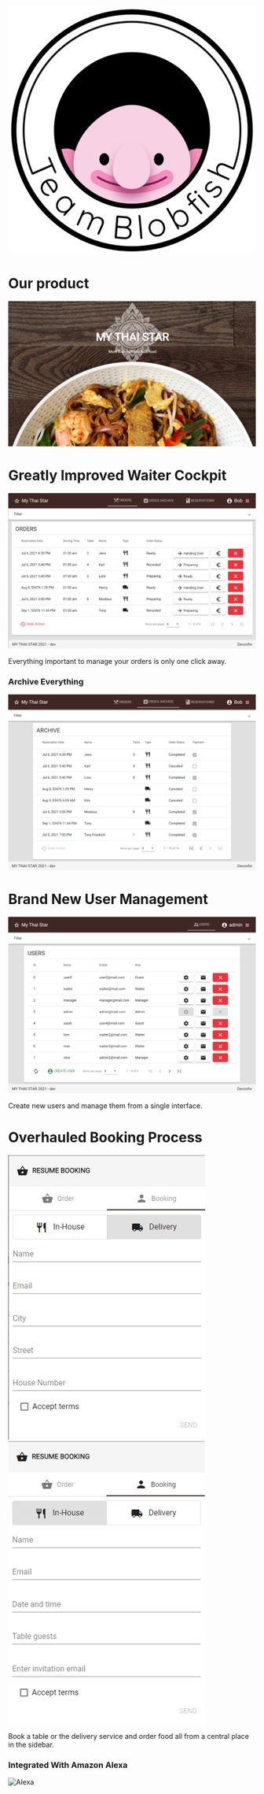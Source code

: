 ![Logo](https://raw.githubusercontent.com/Exonaut/TeamBlobfish/gh-pages/BlobfishLogoSchrift.png)
# Our product
![My Thai Star Homepage](https://raw.githubusercontent.com/Exonaut/TeamBlobfish/gh-pages/mythaistarhomepage.png)
# Greatly Improved Waiter Cockpit

![Waiter Cockpit](https://raw.githubusercontent.com/Exonaut/TeamBlobfish/gh-pages/order_cockpit.png)

Everything important to manage your orders is only one click away.

### Archive Everything

![Archive](https://raw.githubusercontent.com/Exonaut/TeamBlobfish/gh-pages/order_archive.png)

# Brand New User Management

![Admin Cockpit](https://raw.githubusercontent.com/Exonaut/TeamBlobfish/gh-pages/user_cockpit.png)

Create new users and manage them from a single interface.

# Overhauled Booking Process

![Delivery](https://github.com/Exonaut/TeamBlobfish/blob/gh-pages/delivery-order.png)
![InHouse](https://github.com/Exonaut/TeamBlobfish/blob/gh-pages/Inhouse-order)

Book a table or the delivery service and order food all from a central place in the sidebar.

### Integrated With Amazon Alexa

![Alexa](https://external-content.duckduckgo.com/iu/?u=http%3A%2F%2Fgsmorigin.com%2Fwp-content%2Fuploads%2F2017%2F07%2Famazon-alexa-logo.png&f=1&nofb=1)
